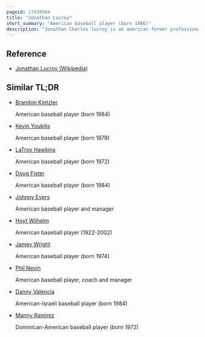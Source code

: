 ```yaml
---
pageid: 27430004
title: "Jonathan Lucroy"
short_summary: "American baseball player (born 1986)"
description: "Jonathan Charles lucroy is an american former professional Baseball Catcher. Between 2010 and 2021, he spent 12 Seasons in Major League Baseball Playing for the Milwaukee Brewers, Texas Rangers, Colorado Rockies, Oakland Athletics, Los Angeles Angels, Chicago Cubs, Boston Red Sox, Washington Nationals, and Atlanta Braves."
---
```


## Reference

- [Jonathan Lucroy (Wikipedia)](https://en.wikipedia.org/?curid=27430004)

## Similar TL;DR

- [Brandon Kintzler](/tldr/en/brandon-kintzler)

  American baseball player (born 1984)

- [Kevin Youkilis](/tldr/en/kevin-youkilis)

  American baseball player (born 1979)

- [LaTroy Hawkins](/tldr/en/latroy-hawkins)

  American baseball player (born 1972)

- [Doug Fister](/tldr/en/doug-fister)

  American baseball player (born 1984)

- [Johnny Evers](/tldr/en/johnny-evers)

  American baseball player and manager

- [Hoyt Wilhelm](/tldr/en/hoyt-wilhelm)

  American baseball player (1922-2002)

- [Jamey Wright](/tldr/en/jamey-wright)

  American baseball player (born 1974)

- [Phil Nevin](/tldr/en/phil-nevin)

  American baseball player, coach and manager

- [Danny Valencia](/tldr/en/danny-valencia)

  American-Israeli baseball player (born 1984)

- [Manny Ramirez](/tldr/en/manny-ramirez)

  Dominican-American baseball player (born 1972)
